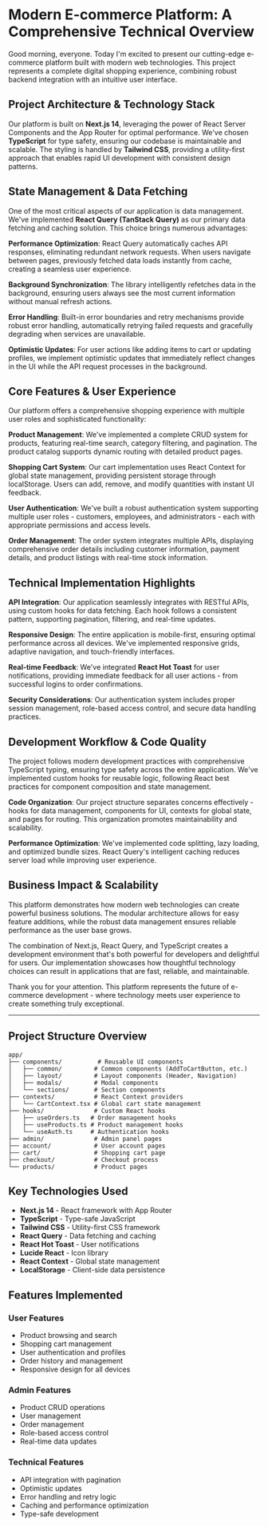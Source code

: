 # Modern E-commerce Platform: A Comprehensive Technical Overview

Good morning, everyone. Today I'm excited to present our cutting-edge e-commerce platform built with modern web technologies. This project represents a complete digital shopping experience, combining robust backend integration with an intuitive user interface.

## Project Architecture & Technology Stack

Our platform is built on **Next.js 14**, leveraging the power of React Server Components and the App Router for optimal performance. We've chosen **TypeScript** for type safety, ensuring our codebase is maintainable and scalable. The styling is handled by **Tailwind CSS**, providing a utility-first approach that enables rapid UI development with consistent design patterns.

## State Management & Data Fetching

One of the most critical aspects of our application is data management. We've implemented **React Query (TanStack Query)** as our primary data fetching and caching solution. This choice brings numerous advantages:

**Performance Optimization**: React Query automatically caches API responses, eliminating redundant network requests. When users navigate between pages, previously fetched data loads instantly from cache, creating a seamless user experience.

**Background Synchronization**: The library intelligently refetches data in the background, ensuring users always see the most current information without manual refresh actions.

**Error Handling**: Built-in error boundaries and retry mechanisms provide robust error handling, automatically retrying failed requests and gracefully degrading when services are unavailable.

**Optimistic Updates**: For user actions like adding items to cart or updating profiles, we implement optimistic updates that immediately reflect changes in the UI while the API request processes in the background.

## Core Features & User Experience

Our platform offers a comprehensive shopping experience with multiple user roles and sophisticated functionality:

**Product Management**: We've implemented a complete CRUD system for products, featuring real-time search, category filtering, and pagination. The product catalog supports dynamic routing with detailed product pages.

**Shopping Cart System**: Our cart implementation uses React Context for global state management, providing persistent storage through localStorage. Users can add, remove, and modify quantities with instant UI feedback.

**User Authentication**: We've built a robust authentication system supporting multiple user roles - customers, employees, and administrators - each with appropriate permissions and access levels.

**Order Management**: The order system integrates multiple APIs, displaying comprehensive order details including customer information, payment details, and product listings with real-time stock information.

## Technical Implementation Highlights

**API Integration**: Our application seamlessly integrates with RESTful APIs, using custom hooks for data fetching. Each hook follows a consistent pattern, supporting pagination, filtering, and real-time updates.

**Responsive Design**: The entire application is mobile-first, ensuring optimal performance across all devices. We've implemented responsive grids, adaptive navigation, and touch-friendly interfaces.

**Real-time Feedback**: We've integrated **React Hot Toast** for user notifications, providing immediate feedback for all user actions - from successful logins to order confirmations.

**Security Considerations**: Our authentication system includes proper session management, role-based access control, and secure data handling practices.

## Development Workflow & Code Quality

The project follows modern development practices with comprehensive TypeScript typing, ensuring type safety across the entire application. We've implemented custom hooks for reusable logic, following React best practices for component composition and state management.

**Code Organization**: Our project structure separates concerns effectively - hooks for data management, components for UI, contexts for global state, and pages for routing. This organization promotes maintainability and scalability.

**Performance Optimization**: We've implemented code splitting, lazy loading, and optimized bundle sizes. React Query's intelligent caching reduces server load while improving user experience.

## Business Impact & Scalability

This platform demonstrates how modern web technologies can create powerful business solutions. The modular architecture allows for easy feature additions, while the robust data management ensures reliable performance as the user base grows.

The combination of Next.js, React Query, and TypeScript creates a development environment that's both powerful for developers and delightful for users. Our implementation showcases how thoughtful technology choices can result in applications that are fast, reliable, and maintainable.

Thank you for your attention. This platform represents the future of e-commerce development - where technology meets user experience to create something truly exceptional.

---

## Project Structure Overview

```
app/
├── components/          # Reusable UI components
│   ├── common/         # Common components (AddToCartButton, etc.)
│   ├── layout/         # Layout components (Header, Navigation)
│   ├── modals/         # Modal components
│   └── sections/       # Section components
├── contexts/           # React Context providers
│   └── CartContext.tsx # Global cart state management
├── hooks/              # Custom React hooks
│   ├── useOrders.ts   # Order management hooks
│   ├── useProducts.ts # Product management hooks
│   └── useAuth.ts     # Authentication hooks
├── admin/              # Admin panel pages
├── account/            # User account pages
├── cart/               # Shopping cart page
├── checkout/           # Checkout process
└── products/           # Product pages
```

## Key Technologies Used

- **Next.js 14** - React framework with App Router
- **TypeScript** - Type-safe JavaScript
- **Tailwind CSS** - Utility-first CSS framework
- **React Query** - Data fetching and caching
- **React Hot Toast** - User notifications
- **Lucide React** - Icon library
- **React Context** - Global state management
- **LocalStorage** - Client-side data persistence

## Features Implemented

### User Features
- Product browsing and search
- Shopping cart management
- User authentication and profiles
- Order history and management
- Responsive design for all devices

### Admin Features
- Product CRUD operations
- User management
- Order management
- Role-based access control
- Real-time data updates

### Technical Features
- API integration with pagination
- Optimistic updates
- Error handling and retry logic
- Caching and performance optimization
- Type-safe development
